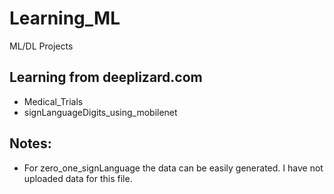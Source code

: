 # Learning_ML
ML/DL Projects<br>
## Learning from deeplizard.com
- Medical_Trials
- signLanguageDigits_using_mobilenet<br>
## Notes:
- For zero_one_signLanguage the data can be easily generated. I have not uploaded data for this file.
